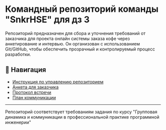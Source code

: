 # Командный репозиторий команды "SnkrHSE" для дз 3

Репозиторий предназначен для сбора и уточнения требований от заказчика для проекта онлайн системы заказа кофе через анкетирование и интервью. Он организован с использованием  Git/GitHub, чтобы обеспечить прозрачный и контролируемый процесс разработки.

## 🧭 Навигация

- [Инструкция по управлению репозиторием](docs/contribution.md)
- [Анкета для заказчика](content/questionnaire.md)
- [Протокол встречи](content/minutes_of_meeting.md)
- [План коммуникации]()

---

Репозиторий соответствует требованиям задания по курсу "Групповая динамика и коммуникации в профессиональной практике программной инженерии"

